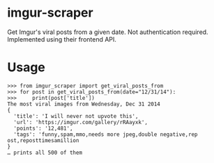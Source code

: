 # imgur-scraper
Get Imgur's viral posts from a given date. Not authentication required. Implemented using their frontend API.

# Usage

    >>> from imgur_scraper import get_viral_posts_from
    >>> for post in get_viral_posts_from(date="12/31/14"):
    >>>     print(post['title'])
    The most viral images from Wednesday, Dec 31 2014
    {
      'title': 'I will never not upvote this', 
      'url': 'https://imgur.com/gallery/rRAayxk', 
      'points': '12,481', 
      'tags': 'funny,spam,mmo,needs more jpeg,double negative,rep ost,reposttimesamillion
    }
    … prints all 500 of them
    
